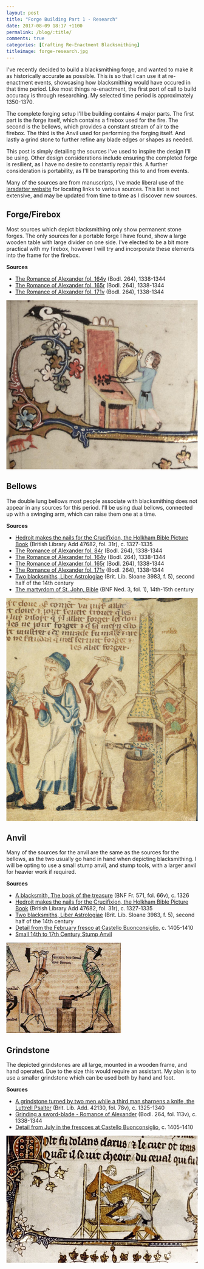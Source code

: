 ```yaml
---
layout: post
title: "Forge Building Part 1 - Research"
date: 2017-08-09 18:17 +1100
permalink: /blog/:title/
comments: true
categories: [Crafting Re-Enactment Blacksmithing]
titleimage: forge-research.jpg
---
```


I've recently decided to build a blacksmithing forge, and wanted to make it as historically accurate as possible. This is so that I can use it at re-enactment events, showcasing how blacksmithing would have occured in that time period. Like most things re-enactment, the first port of call to build accuracy is through researching. My selected time period is approximately 1350-1370.

The complete forging setup I'll be building contains 4 major parts. The first part is the forge itself, which contains a firebox used for the fire. The second is the bellows, which provides a constant stream of air to the firebox. The third is the Anvil used for performing the forging itself. And lastly a grind stone to further refine any blade edges or shapes as needed.

This post is simply detailing the sources I've used to inspire the design I'll be using. Other design considerations include ensuring the completed forge is resilient, as I have no desire to constantly repair this. A further consideration is portability, as I'll be transporting this to and from events.

Many of the sources are from manuscripts, I've made liberal use of the [larsdatter website][larsdatter] for locating links to various sources. This list is not extensive, and may be updated from time to time as I discover new sources.

## Forge/Firebox

Most sources which depict blacksmithing only show permanent stone forges. The only sources for a portable forge I have found, show a large wooden table with large divider on one side. I've elected to be a bit more practical with my firebox, however I will try and incorporate these elements into the frame for the firebox.

**Sources**

- [The Romance of Alexander fol. 164v][romance-alex-164v] (Bodl. 264), 1338-1344
- [The Romance of Alexander fol. 165r][romance-alex-165r] (Bodl. 264), 1338-1344
- [The Romance of Alexander fol. 171v][romance-alex-171v] (Bodl. 264), 1338-1344

<div class="box alt">
    <div class="row uniform 50%">
        <div class="12u centre">
            <span class="image 12u">
                <img class="post-img centre" src="/assets/images/blog/forge-research-forge.jpg" title="Portable Forge shown in The Romance of Alexander fol. 165r" alt="Portable Forge shown in The Romance of Alexander fol. 165r">
            </span>
        </div>
    </div>
</div>

## Bellows

The double lung bellows most people associate with blacksmithing does not appear in any sources for this period. I'll be using dual bellows, connected up with a swinging arm, which can raise them one at a time.

**Sources**

- [Hedroit makes the nails for the Crucifixion, the Holkham Bible Picture Book][bellows-1] (British Library Add 47682, fol. 31r), c. 1327-1335
- [The Romance of Alexander fol. 84r][romance-alex-84r] (Bodl. 264), 1338-1344
- [The Romance of Alexander fol. 164v][romance-alex-164v] (Bodl. 264), 1338-1344
- [The Romance of Alexander fol. 165r][romance-alex-165r] (Bodl. 264), 1338-1344
- [The Romance of Alexander fol. 171v][romance-alex-171v] (Bodl. 264), 1338-1344
- [Two blacksmiths, Liber Astrologiae][bellows-2] (Brit. Lib. Sloane 3983, f. 5), second half of the 14th century
- [The martyrdom of St. John, Bible][bellows-3] (BNF Ned. 3, fol. 1), 14th-15th century

<div class="box alt">
    <div class="row uniform 50%">
        <div class="12u centre">
            <span class="image 12u">
                <img class="post-img centre" src="/assets/images/blog/forge-research-bellows.jpg" title="Bellows shown in Hedroit makes the nails for the Crucifixion" alt="Bellows shown in Hedroit makes the nails for the Crucifixion">
            </span>
        </div>
    </div>
</div>

## Anvil

Many of the sources for the anvil are the same as the sources for the bellows, as the two usually go hand in hand when depicting blacksmithing. I will be opting to use a small stump anvil, and stump tools, with a larger anvil for heavier work if required.

**Sources**

- [A blacksmith, The book of the treasure][anvil-1] (BNF Fr. 571, fol. 66v), c. 1326
- [Hedroit makes the nails for the Crucifixion, the Holkham Bible Picture Book][bellows-1] (British Library Add 47682, fol. 31r), c. 1327-1335
- [Two blacksmiths, Liber Astrologiae][bellows-2] (Brit. Lib. Sloane 3983, f. 5), second half of the 14th century
- [Detail from the February fresco at Castello Buonconsiglio][anvil-2], c. 1405-1410
- [Small 14th to 17th Century Stump Anvil][anvil-3]

<div class="box alt">
    <div class="row uniform 50%">
        <div class="12u centre">
            <span class="image 12u">
                <img class="post-img centre" src="/assets/images/blog/forge-research-anvil.jpg" title="Anvil shown in Two blacksmiths, Liber Astrologiae" alt="Anvil shown in Two blacksmiths, Liber Astrologiae">
            </span>
        </div>
    </div>
</div>

## Grindstone

The depicted grindstones are all large, mounted in a wooden frame, and hand operated. Due to the size this would require an assistant. My plan is to use a smaller grindstone which can be used both by hand and foot.

**Sources**
- [A grindstone turned by two men while a third man sharpens a knife, the Luttrell Psalter][grind-1] (Brit. Lib. Add. 42130, fol. 78v), c. 1325-1340
- [Grinding a sword-blade - Romance of Alexander][grind-2] (Bodl. 264, fol. 113v), c. 1338-1344
- [Detail from July in the frescoes at Castello Buonconsiglio][grind-3], c. 1405-1410

<div class="box alt">
    <div class="row uniform 50%">
        <div class="12u centre">
            <span class="image 12u">
                <img class="post-img centre" src="/assets/images/blog/forge-research-grind.jpg" title="Grind-stone shown in Grinding a sword-blade - Romance of Alexander" alt="Grind-stone shown in Grinding a sword-blade - Romance of Alexander">
            </span>
        </div>
    </div>
</div>

[larsdatter]:        http://larsdatter.com/
[bellows-1]:         https://www.bl.uk/manuscripts/Viewer.aspx?ref=add_ms_47682_f031r
[bellows-2]:         https://www.bl.uk/catalogues/illuminatedmanuscripts/ILLUMIN.ASP?Size=mid&IllID=720
[bellows-3]:         http://visualiseur.bnf.fr/ConsulterElementNum?O=IFN-08022375&E=JPEG&Deb=1&Fin=1&Param=C
[anvil-1]:           http://classes.bnf.fr/ema/grands/ca001.htm
[anvil-2]:           http://tarvos.imareal.oeaw.ac.at/server/images/7006143.JPG
[anvil-3]:           http://www.anvilfire.com/anvils/donated_021.php
[grind-1]:           https://www.bl.uk/manuscripts/Viewer.aspx?ref=add_ms_42130_f078v
[grind-2]:           http://bodley30.bodley.ox.ac.uk:8180/luna/servlet/detail/ODLodl~1~1~33665~120087:Romance-of-Alexander-
[grind-3]:           http://tarvos.imareal.oeaw.ac.at/server/images/7006161.JPG
[romance-alex-84r]:  http://image.ox.ac.uk/images/bodleian/ms.bodl.264/84r.jpg
[romance-alex-164v]: http://image.ox.ac.uk/images/bodleian/ms.bodl.264/164v.jpg
[romance-alex-165r]: http://image.ox.ac.uk/images/bodleian/ms.bodl.264/165r.jpg
[romance-alex-171v]: http://image.ox.ac.uk/images/bodleian/ms.bodl.264/171v.jpg
